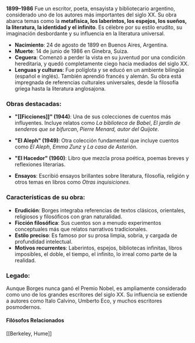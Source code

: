 **1899–1986**
Fue un escritor, poeta, ensayista y bibliotecario argentino, considerado uno de los autores más importantes del siglo XX. 
Su obra abarca temas como la **metafísica, los laberintos, los espejos, los sueños, la literatura, la identidad y el infinito**. Es célebre por su estilo erudito, su imaginación desbordante y su influencia en la literatura universal.

- **Nacimiento**: 24 de agosto de 1899 en Buenos Aires, Argentina.
- **Muerte**: 14 de junio de 1986 en Ginebra, Suiza.   
- **Ceguera**: Comenzó a perder la vista en su juventud por una condición hereditaria, y quedó completamente ciego hacia mediados del siglo XX.
- **Lenguas y culturas**: Fue políglota y se educó en un ambiente bilingüe (español e inglés). También aprendió francés y alemán. Su obra está impregnada de referencias culturales universales, desde la filosofía griega hasta la literatura anglosajona.
    
### Obras destacadas:

- **"[[Ficciones]]" (1944)**: Una de sus colecciones de cuentos más influyentes. Incluye relatos como _La biblioteca de Babel_, _El jardín de senderos que se bifurcan_, _Pierre Menard, autor del Quijote_.
    
- **"El Aleph" (1949)**: Otra colección fundamental que incluye cuentos como _El Aleph_, _Emma Zunz_ y _La casa de Asterión_.
    
- **"El Hacedor" (1960)**: Libro que mezcla prosa poética, poemas breves y reflexiones literarias.
    
- **Ensayos**: Escribió ensayos brillantes sobre literatura, filosofía, religión y otros temas en libros como _Otras inquisiciones_.
    
### Características de su obra:

- **Erudición**: Borges integraba referencias de textos clásicos, orientales, religiosos y filosóficos con gran naturalidad.   
- **Ficción filosófica**: Sus cuentos son a menudo experimentos conceptuales más que relatos narrativos tradicionales.
- **Estilo preciso**: Es famoso por su prosa limpia, sobria, y cargada de profundidad intelectual.
- **Motivos recurrentes**: Laberintos, espejos, bibliotecas infinitas, libros imposibles, el doble, el tiempo, el infinito, lo irreal como parte de la realidad.
### Legado:

Aunque Borges nunca ganó el Premio Nobel, es ampliamente considerado como uno de los grandes escritores del siglo XX. Su influencia se extiende a autores como Italo Calvino, Umberto Eco, y muchos escritores posmodernos.

#### **Filósofos Relacionados**
[[Berkeley, Hume]]




